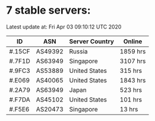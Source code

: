 # 7 stable servers:

Latest update at: Fri Apr 03 09:10:12 UTC 2020

| ID | ASN | Server Country | Online |
| -- | --- | -------------- | ------ |
| #.15CF | AS49392 | Russia | 1859 hrs |
| #.7F1D | AS63949 | Singapore | 3107 hrs |
| #.9FC3 | AS53889 | United States | 315 hrs |
| #.E069 | AS40065 | United States | 1843 hrs |
| #.2A79 | AS63949 | Japan | 523 hrs |
| #.F7DA | AS45102 | United States | 101 hrs |
| #.F5E6 | AS20473 | Singapore | 13 hrs |

